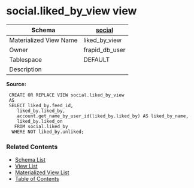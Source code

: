 # social.liked_by_view view

| Schema | [social](../../schemas/social.md) |
| ------ | ----------------------------------------------- |
| Materialized View Name | liked_by_view |
| Owner | frapid_db_user |
| Tablespace | DEFAULT |
| Description |  |

**Source:**

```plpgsql
 CREATE OR REPLACE VIEW social.liked_by_view
 AS
 SELECT liked_by.feed_id,
    liked_by.liked_by,
    account.get_name_by_user_id(liked_by.liked_by) AS liked_by_name,
    liked_by.liked_on
   FROM social.liked_by
  WHERE NOT liked_by.unliked;
```


### Related Contents
* [Schema List](../../schemas.md)
* [View List](../../views.md)
* [Materialized View List](../../materialized-views.md)
* [Table of Contents](../../README.md)

